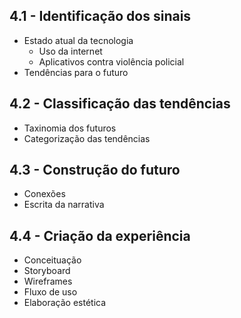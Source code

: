 ## 4.1 - Identificação dos sinais
- Estado atual da tecnologia
	- Uso da internet
	- Aplicativos contra violência policial
- Tendências para o futuro

## 4.2 - Classificação das tendências
- Taxinomia dos futuros
- Categorização das tendências

## 4.3 - Construção do futuro
- Conexões
- Escrita da narrativa

## 4.4 - Criação da experiência
- Conceituação
- Storyboard 
- Wireframes
- Fluxo de uso
- Elaboração estética
